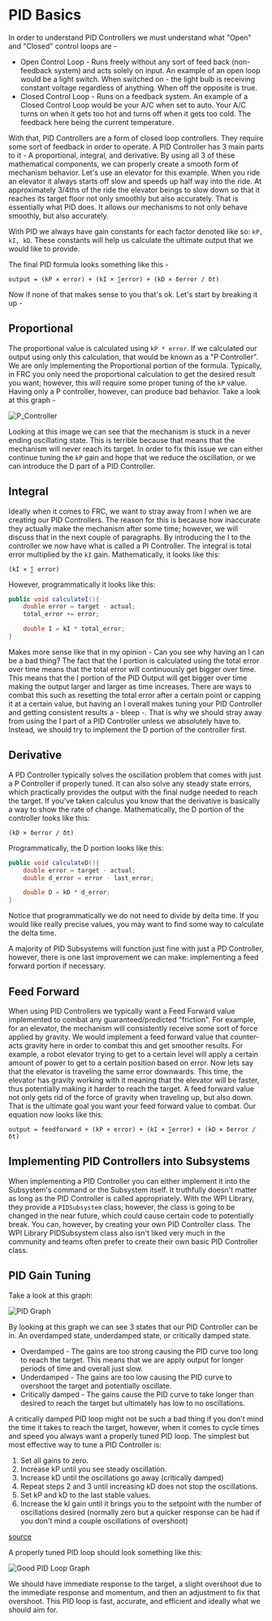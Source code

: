 # PID Basics

In order to understand PID Controllers we must understand what "Open" and "Closed" control loops are -

* Open Control Loop - Runs freely without any sort of feed back (non-feedback system) and acts solely on input. An example of an open loop would be a light switch. When switched on - the light bulb is receiving constant voltage regardless of anything. When off the opposite is true.
* Closed Control Loop - Runs on a feedback system. An example of a Closed Control Loop would be your A/C when set to auto. Your A/C turns on when it gets too hot and turns off when it gets too cold. The feedback here being the current temperature.

With that, PID Controllers are a form of closed loop controllers. They require some sort of feedback in order to operate. A PID Controller has 3 main parts to it - A proportional, integral, and derivative. By using all 3 of these mathematical components, we can properly create a smooth form of mechanism behavior. Let's use an elevator for this example. When you ride an elevator it always starts off slow and speeds up half way into the ride. At approximately 3/4ths of the ride the elevator beings to slow down so that it reaches its target floor not only smoothly but also accurately. That is essentially what PID does. It allows our mechanisms to not only behave smoothly, but also accurately.

With PID we always have gain constants for each factor denoted like so: `kP, kI, kD`. These constants will help us calculate the ultimate output that we would like to provide.

The final PID formula looks something like this -

`output = (kP × error) + (kI × ∑error) + (kD × δerror / δt)`

Now if none of that makes sense to you that's ok. Let's start by breaking it up -

## Proportional

The proportional value is calculated using `kP * error`. If we calculated our output using only this calculation, that would be known as a "P Controller". We are only implementing the Proportional portion of the formula. Typically, in FRC you only need the proportional calculation to get the desired result you want; however, this will require some proper tuning of the `kP` value. Having only a P controller, however, can produce bad behavior. Take a look at this graph -

![P_Controller](P_Controller.jpg)

Looking at this image we can see that the mechanism is stuck in a never ending oscillating state. This is terrible because that means that the mechanism will never reach its target. In order to fix this issue we can either continue tuning the `kP` gain and hope that we reduce the oscillation, or we can introduce the D part of a PID Controller.

## Integral

Ideally when it comes to FRC, we want to stray away from I when we are creating our PID Controllers. The reason for this is because how inaccurate they actually make the mechanism after some time; however, we will discuss that in the next couple of paragraphs. By introducing the I to the controller we now have what is called a PI Controller. The integral is total error multiplied by the `kI` gain. Mathematically, it looks like this:

`(kI × ∑ error)`

However, programmatically it looks like this:

```java
public void calculateI(){
    double error = target - actual;
    total_error += error;

    double I = kI * total_error;
}
```

Makes more sense like that in my opinion - Can you see why having an I can be a bad thing? The fact that the I portion is calculated using the total error over time means that the total error will continuously get bigger over time. This means that the I portion of the PID Output will get bigger over time making the output larger and larger as time increases. There are ways to combat this such as resetting the total error after a certain point or capping it at a certain value, but having an I overall makes tuning your PID Controller and getting consistent results a - bleep -. That is why we should stray away from using the I part of a PID Controller unless we absolutely have to. Instead, we should try to implement the D portion of the controller first.

## Derivative

A PD Controller typically solves the oscillation problem that comes with just a P Controller if properly tuned. It can also solve any steady state errors, which practically provides the output with the final nudge needed to reach the target. If you've taken calculus you know that the derivative is basically a way to show the rate of change. Mathematically, the D portion of the controller looks like this:

`(kD × δerror / δt)`

Programmatically, the D portion looks like this:

```java
public void calculateD(){
    double error = target - actual;
    double d_error = error - last_error;

    double D = kD * d_error;
}
```

Notice that programmatically we do not need to divide by delta time. If you would like really precise values, you may want to find some way to calculate the delta time.

A majority of PID Subsystems will function just fine with just a PD Controller, however, there is one last improvement we can make: implementing a feed forward portion if necessary.

## Feed Forward

When using PID Controllers we typically want a Feed Forward value implemented to combat any guaranteed/predicted "friction". For example, for an elevator, the mechanism will consistently receive some sort of force applied by gravity. We would implement a feed forward value that counter-acts gravity here in order to combat this and get smoother results. For example, a robot elevator trying to get to a certain level will apply a certain amount of power to get to a certain position based on error. Now lets say that the elevator is traveling the same error downwards. This time, the elevator has gravity working with it meaning that the elevator will be faster, thus potentially making it harder to reach the target. A feed forward value not only gets rid of the force of gravity when traveling up, but also down. That is the ultimate goal you want your feed forward value to combat. Our equation now looks like this:

`output = feedforward + (kP × error) + (kI × ∑error) + (kD × δerror / δt)`

## Implementing PID Controllers into Subsystems

When implementing a PID Controller you can either implement it into the Subsystem's command or the Subsystem itself. It truthfully doesn't matter as long as the PID Controller is called appropriately. With the WPI Library, they provide a `PIDSubsystem` class; however, the class is going to be changed in the near future, which could cause certain code to potentially break. You can, however, by creating your own PID Controller class. The WPI Library PIDSubsystem class also isn't liked very much in the community and teams often prefer to create their own basic PID Controller class.

## PID Gain Tuning

Take a look at this graph:

![PID Graph](IdealPID.gif)

By looking at this graph we can see 3 states that our PID Controller can be in. An overdamped state, underdamped state, or critically damped state.

* Overdamped - The gains are too strong causing the PID curve too long to reach the target. This means that we are apply output for longer periods of time and overall just slow.
* Underdamped - The gains are too low causing the PID curve to overshoot the target and potentially oscillate.
* Critically damped - The gains cause the PID curve to take longer than desired to reach the target but ultimately has low to no oscillations.

A critically damped PID loop might not be such a bad thing if you don't mind the time it takes to reach the target, however, when it comes to cycle times and speed you always want a properly tuned PID loop. The simplest but most effective way to tune a PID Controller is:

1. Set all gains to zero.
2. Increase kP until you see steady oscillation.
3. Increase kD until the oscillations go away (critically damped)
4. Repeat steps 2 and 3 until increasing kD does not stop the oscillations.
5. Set kP and kD to the last stable values.
6. Increase the kI gain until it brings you to the setpoint with the number of oscillations desired (normally zero but a quicker response can be had if you don't mind a couple oscillations of overshoot)

[source](https://robotics.stackexchange.com/questions/167/what-are-good-strategies-for-tuning-pid-loops)

A properly tuned PID loop should look something like this:

![Good PID Loop Graph](GoodPID.jpg)

We should have immediate response to the target, a slight overshoot due to the immediate response and momentum, and then an adjustment to fix that overshoot. This PID loop is fast, accurate, and efficient and ideally what we should aim for.
